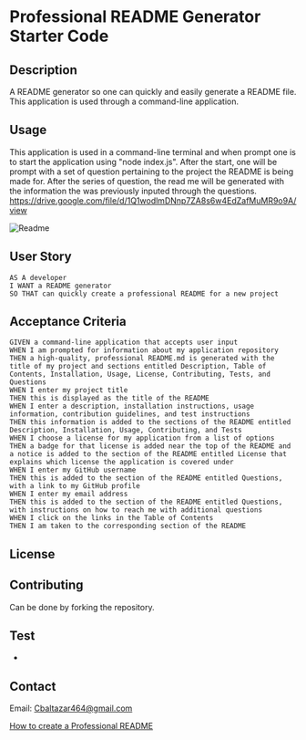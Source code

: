 # Professional README Generator Starter Code

## Description
A README generator so one can quickly and easily generate a README file. This application is used through a command-line application.

## Usage
This application is used in a command-line terminal and when prompt one is to start the application using "node index.js". After the start, one will be prompt with a set of question pertaining to the project the README is being made for. After the series of question, the read me will be generated with the information the was previously inputed through the questions.
https://drive.google.com/file/d/1Q1wodlmDNnp7ZA8s6w4EdZafMuMR9o9A/view

![Readme](https://user-images.githubusercontent.com/105468134/189808633-2d74dd95-68b3-4ab0-a970-ac9b58ddfddd.gif)

## User Story 
```
AS A developer
I WANT a README generator
SO THAT can quickly create a professional README for a new project 
```
## Acceptance Criteria
```
GIVEN a command-line application that accepts user input
WHEN I am prompted for information about my application repository
THEN a high-quality, professional README.md is generated with the title of my project and sections entitled Description, Table of Contents, Installation, Usage, License, Contributing, Tests, and Questions
WHEN I enter my project title
THEN this is displayed as the title of the README
WHEN I enter a description, installation instructions, usage information, contribution guidelines, and test instructions
THEN this information is added to the sections of the README entitled Description, Installation, Usage, Contributing, and Tests
WHEN I choose a license for my application from a list of options
THEN a badge for that license is added near the top of the README and a notice is added to the section of the README entitled License that explains which license the application is covered under
WHEN I enter my GitHub username
THEN this is added to the section of the README entitled Questions, with a link to my GitHub profile
WHEN I enter my email address
THEN this is added to the section of the README entitled Questions, with instructions on how to reach me with additional questions
WHEN I click on the links in the Table of Contents
THEN I am taken to the corresponding section of the README
```

## License

## Contributing 
Can be done by forking the repository.

## Test
-

 ## Contact
 Email: Cbaltazar464@gmail.com

[How to create a Professional README](https://coding-boot-camp.github.io/full-stack/github/professional-readme-guide)
